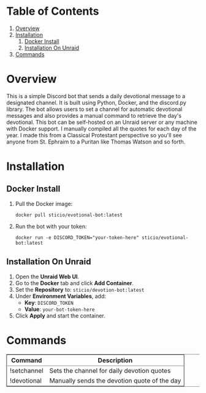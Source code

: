 # Table of Contents

1. [Overview](#org2d0cc27)
2. [Installation](#orgf5b5fca)
   1. [Docker Install](#org799d599)
   2. [Installation On Unraid](#org7baa9c1)
3. [Commands](#orgacd88a9)



# Overview

This is a simple Discord bot that sends a daily devotional message to a designated channel. It is built using Python, Docker, and the discord.py library. The bot allows users to set a channel for automatic devotional messages and also provides a manual command to retrieve the day's devotional. This bot can be self-hosted on an Unraid server or any machine with Docker support. I manually compiled all the quotes for each day of the year. I made this from a Classical Protestant perspective so you'll see anyone from St. Ephraim to a Puritan like Thomas Watson and so forth.



# Installation



## Docker Install

1. Pull the Docker image:

   ```
   docker pull sticio/evotional-bot:latest
   ```

2. Run the bot with your token:

   ```
   docker run -e DISCORD_TOKEN="your-token-here" sticio/evotional-bot:latest
   ```



## Installation On Unraid

1. Open the **Unraid Web UI**.
2. Go to the **Docker** tab and click **Add Container**.
3. Set the **Repository** to: `sticio/devotion-bot:latest`
4. Under **Environment Variables**, add:
   - **Key**: `DISCORD_TOKEN`
   - **Value**: `your-bot-token-here`
5. Click **Apply** and start the container.



# Commands

<table border="2" cellspacing="0" cellpadding="6" rules="groups" frame="hsides">


<colgroup>
<col  class="org-left" />

<col  class="org-left" />
</colgroup>
<thead>
<tr>
<th scope="col" class="org-left">Command</th>
<th scope="col" class="org-left">Description</th>
</tr>
</thead>
<tbody>
<tr>
<td class="org-left">!setchannel</td>
<td class="org-left">Sets the channel for daily devotion quotes</td>
</tr>

<tr>
<td class="org-left">!devotional</td>
<td class="org-left">Manually sends the devotion quote of the day</td>
</tr>
